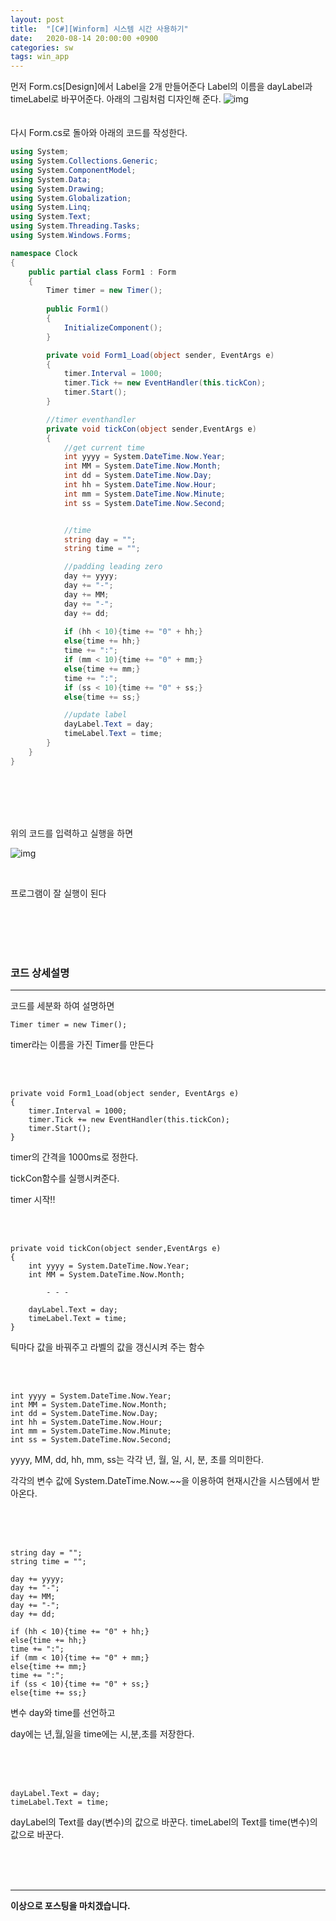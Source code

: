 ```yaml
---
layout: post
title:  "[C#][Winform] 시스템 시간 사용하기"
date:   2020-08-14 20:00:00 +0900
categories: sw
tags: win_app
---
```

먼저 Form.cs[Design]에서 Label을 2개 만들어준다
Label의 이름을 dayLabel과 timeLabel로 바꾸어준다.
아래의 그림처럼 디자인해 준다.
![img](https://KimJihun-1315.github.io/assets/img/posting/20200814_4th/img01.png)
<br/>
<br/>
<br/>
다시 Form.cs로 돌아와 아래의 코드를 작성한다.
```c#
using System;
using System.Collections.Generic;
using System.ComponentModel;
using System.Data;
using System.Drawing;
using System.Globalization;
using System.Linq;
using System.Text;
using System.Threading.Tasks;
using System.Windows.Forms;

namespace Clock
{
    public partial class Form1 : Form
    {
        Timer timer = new Timer();
        
        public Form1()
        {
            InitializeComponent();
        }

        private void Form1_Load(object sender, EventArgs e)
        {
            timer.Interval = 1000;
            timer.Tick += new EventHandler(this.tickCon);
            timer.Start();
        }

        //timer eventhandler
        private void tickCon(object sender,EventArgs e)
        {
            //get current time
            int yyyy = System.DateTime.Now.Year;
            int MM = System.DateTime.Now.Month;
            int dd = System.DateTime.Now.Day;
            int hh = System.DateTime.Now.Hour;
            int mm = System.DateTime.Now.Minute;
            int ss = System.DateTime.Now.Second;


            //time
            string day = "";
            string time = "";

            //padding leading zero
            day += yyyy;
            day += "-";
            day += MM;
            day += "-";
            day += dd;
            
            if (hh < 10){time += "0" + hh;}
            else{time += hh;}
            time += ":";
            if (mm < 10){time += "0" + mm;}
            else{time += mm;}
            time += ":";
            if (ss < 10){time += "0" + ss;}
            else{time += ss;}

            //update label
            dayLabel.Text = day;
            timeLabel.Text = time;
        }
    }
}
```
<br/>
<br/>
<br/>
<br/>

위의 코드를 입력하고 실행을 하면 

![img](https://KimJihun-1315.github.io/assets/img/posting/20200814_4th/img02.png)

<br/>

프로그램이 잘 실행이 된다

<br/><br/><br/><br/>

### **코드 상세설명**

------

코드를 세분화 하여 설명하면 

```
Timer timer = new Timer();
```

timer라는 이름을 가진 Timer를 만든다

 <br/>
 <br/>

```
private void Form1_Load(object sender, EventArgs e)
{
	timer.Interval = 1000;
	timer.Tick += new EventHandler(this.tickCon);
	timer.Start();
}
```
timer의 간격을 1000ms로 정한다.

tickCon함수를 실행시켜준다.

timer 시작!!

 <br/>
 <br/>

```
private void tickCon(object sender,EventArgs e)
{
	int yyyy = System.DateTime.Now.Year;
	int MM = System.DateTime.Now.Month;
	
    	- - -
    
	dayLabel.Text = day;
	timeLabel.Text = time;
}
```

틱마다 값을 바꿔주고 라벨의 값을 갱신시켜 주는 함수

 <br/>
 <br/>

```
int yyyy = System.DateTime.Now.Year;
int MM = System.DateTime.Now.Month;
int dd = System.DateTime.Now.Day;
int hh = System.DateTime.Now.Hour;
int mm = System.DateTime.Now.Minute;
int ss = System.DateTime.Now.Second;
```

yyyy, MM, dd, hh, mm, ss는 각각 년, 월, 일, 시, 분, 초를 의미한다.

각각의 변수 값에 System.DateTime.Now.~~을 이용하여 현재시간을 시스템에서 받아온다.

 <br/>
 <br/>
 <br/>

```
string day = "";
string time = "";

day += yyyy;
day += "-";
day += MM;
day += "-";
day += dd;
            
if (hh < 10){time += "0" + hh;}
else{time += hh;}
time += ":";
if (mm < 10){time += "0" + mm;}
else{time += mm;}
time += ":";
if (ss < 10){time += "0" + ss;}
else{time += ss;}
```

변수 day와 time를 선언하고 

day에는 년,월,일을 time에는 시,분,초를 저장한다.

 <br/>
 <br/>
 <br/>

```
dayLabel.Text = day;
timeLabel.Text = time;
```

dayLabel의 Text를 day(변수)의 값으로 바꾼다. 
timeLabel의 Text를 time(변수)의 값으로 바꾼다.

<br/><br/><br/>

---

**이상으로 포스팅을 마치겠습니다.**